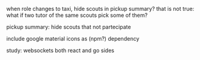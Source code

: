 


when role changes to taxi, hide scouts in pickup summary?
  that is not true: what if two tutor of the same scouts
  pick some of them?

pickup summary: hide scouts that not partecipate

include google material icons as (npm?) dependency

study: websockets both react and go sides
